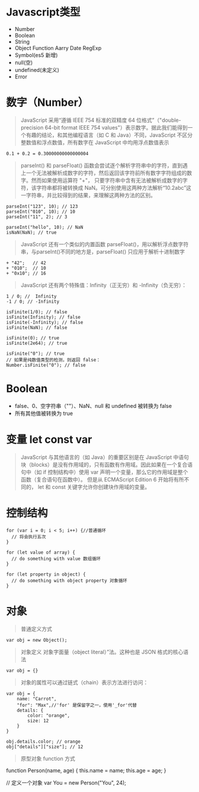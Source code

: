 # Javascript类型

* Number
* Boolean
* String
* Object
  Function
  Aarry
  Date
  RegExp
* Symbol\(es5 新增\)
* null\(空\)
* undefined\(未定义\)
* Error


# 数字（Number）
> JavaScript 采用“遵循 IEEE 754 标准的双精度 64 位格式”（"double-precision 64-bit format IEEE 754 values"）表示数字。据此我们能得到一个有趣的结论，和其他编程语言（如 C 和 Java）不同，JavaScript 不区分整数值和浮点数值，所有数字在 JavaScript 中均用浮点数值表示



```
0.1 + 0.2 = 0.30000000000000004
```



>  parseInt() 和 parseFloat() 函数会尝试逐个解析字符串中的字符，直到遇上一个无法被解析成数字的字符，然后返回该字符前所有数字字符组成的数字。然而如果使用运算符 "+"， 只要字符串中含有无法被解析成数字的字符，该字符串都将被转换成 NaN。可分别使用这两种方法解析“10.2abc”这一字符串，并比较得到的结果，来理解这两种方法的区别。




```
parseInt("123", 10); // 123
parseInt("010", 10); // 10
parseInt("11", 2); // 3

parseInt("hello", 10); // NaN
isNaN(NaN); // true
```



> JavaScript 还有一个类似的内置函数 parseFloat()，用以解析浮点数字符串，与parseInt()不同的地方是，parseFloat() 只应用于解析十进制数字



```
+ "42";   // 42
+ "010";  // 10
+ "0x10"; // 16
```



> JavaScript 还有两个特殊值：Infinity（正无穷）和 -Infinity（负无穷）：



```
1 / 0; //  Infinity
-1 / 0; // -Infinity

isFinite(1/0); // false
isFinite(Infinity); // false
isFinite(-Infinity); // false
isFinite(NaN); // false

isFinite(0); // true
isFinite(2e64); // true

isFinite("0"); // true
// 如果是纯数值类型的检测，则返回 false：
Number.isFinite("0"); // false

```
# Boolean

* false、0、空字符串（""）、NaN、null 和 undefined 被转换为 false
* 所有其他值被转换为 true

# 变量 let const var

> JavaScript 与其他语言的（如 Java）的重要区别是在 JavaScript 中语句块（blocks）是没有作用域的，只有函数有作用域。因此如果在一个复合语句中（如 if 控制结构中）使用 var 声明一个变量，那么它的作用域是整个函数（复合语句在函数中）。 但是从 ECMAScript Edition 6 开始将有所不同的， let 和 const 关键字允许你创建块作用域的变量。

# 控制结构
```
for (var i = 0; i < 5; i++) {//普通循环
  // 将会执行五次
}

for (let value of array) {
  // do something with value 数组循环
}

for (let property in object) {
  // do something with object property 对象循环
}
```

# 对象

> 普通定义方式
```
var obj = new Object();
```
> 对象定义 对象字面量（object literal）”法。这种也是 JSON 格式的核心语法
```
var obj = {}
```
> 对象的属性可以通过链式（chain）表示方法进行访问：

```
var obj = {
    name: "Carrot",
    "for": "Max",//'for' 是保留字之一，使用'_for'代替
    details: {
        color: "orange",
        size: 12
    }
}

obj.details.color; // orange
obj["details"]["size"]; // 12
```
> 原型对象 function 方式

function Person(name, age) {
  this.name = name;
  this.age = age;
}

// 定义一个对象
var You = new Person("You", 24); 

